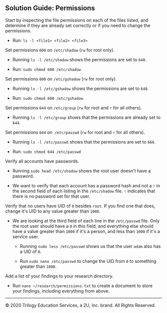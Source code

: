 ## Solution Guide: Permissions

Start by inspecting the file permissions on each of the files listed, and determine if they are already set correctly or if you need to change the permissions.
  - Run: `ls -l <file1> <file2> <file3>`

Set permissions `600` on `/etc/shadow` (`rw` for root only).

  - Running `ls -l /etc/shadow` shows the permissions are set to `640`. 

  - Run: `sudo chmod 600 /etc/shadow`

Set permissions `600` on `/etc/gshadow` (`rw` for root only).

  - Running `ls -l /etc/gshadow` shows the permissions are set to `640`.

  - Run: `sudo chmod 600 /etc/gshadow`

Set permissions `644` on `/etc/group` (`rw` for root and `r` for all others).

  - Running `ls -l /etc/group` shows that the permissions are already set to `644`.

Set permissions `644` on` /etc/passwd` (`rw` for root and `r` for all others).

  - Running `ls -l /etc/passwd` shows that the permissions are set to `666`.

  - Run: `sudo chmod 644 /etc/passwd`

Verify all accounts have passwords.

 - Running `sudo head /etc/shadow` shows the root user doesn't have a password.

  - We want to verify that each account has a password hash and not a `!` in the second field of each listing in the `/etc/shadow` file. `!` indicates that there is no password set for that user.



Verify that no users have UID of `0` besides `root`. If you find one that does, change it's UID to any value greater than `1000`.

- We are looking at the third field of each line in the `/etc/passwd` file. Only the root user should have a `0` in this field, and everything else should have a value greater than `1000` if it's a person, and less than `1000` if it's a service user.

  - Running `sudo less /etc/passwd` shows us that the user `adam` also has a UID of `0`.

  - Run `sudo nano /etc/passwd` to change the UID from `0` to something greater than `1000`.

Add a list of your findings to your research directory.

- Run `nano ~/research/permissions.txt` to create a document to store your findings, including everything from above.

---
© 2020 Trilogy Education Services, a 2U, Inc. brand. All Rights Reserved.  
